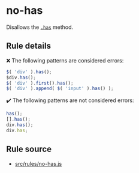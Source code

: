 # no-has

Disallows the [`.has`](https://api.jquery.com/has/) method.

## Rule details

❌ The following patterns are considered errors:
```js
$( 'div' ).has();
$div.has();
$( 'div' ).first().has();
$( 'div' ).append( $( 'input' ).has() );
```

✔️ The following patterns are not considered errors:
```js
has();
[].has();
div.has();
div.has;
```
## Rule source

* [src/rules/no-has.js](/src/rules/no-has.js)
